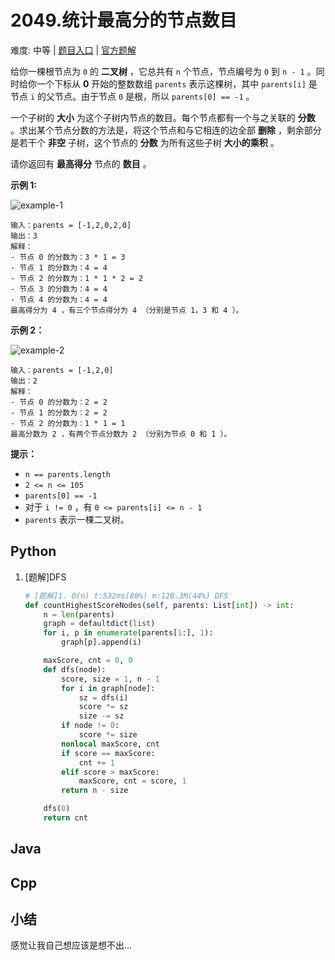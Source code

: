 # 2049.统计最高分的节点数目

难度: 中等 | [题目入口](https://leetcode-cn.com/problems/count-nodes-with-the-highest-score/solution/) | [官方题解](https://leetcode-cn.com/problems/count-nodes-with-the-highest-score/solution/tong-ji-zui-gao-fen-de-jie-dian-shu-mu-b-n810/)

给你一棵根节点为 `0` 的 **二叉树** ，它总共有 `n` 个节点，节点编号为 `0` 到 `n - 1` 。同时给你一个下标从 **0** 开始的整数数组 `parents` 表示这棵树，其中 `parents[i]` 是节点 `i` 的父节点。由于节点 `0` 是根，所以 `parents[0] == -1` 。

一个子树的 **大小** 为这个子树内节点的数目。每个节点都有一个与之关联的 **分数** 。求出某个节点分数的方法是，将这个节点和与它相连的边全部 **删除** ，剩余部分是若干个 **非空** 子树，这个节点的 **分数** 为所有这些子树 **大小的乘积** 。

请你返回有 **最高得分** 节点的 **数目** 。

 

**示例 1:**

![example-1](https://assets.leetcode.com/uploads/2021/10/03/example-1.png)

```
输入：parents = [-1,2,0,2,0]
输出：3
解释：
- 节点 0 的分数为：3 * 1 = 3
- 节点 1 的分数为：4 = 4
- 节点 2 的分数为：1 * 1 * 2 = 2
- 节点 3 的分数为：4 = 4
- 节点 4 的分数为：4 = 4
最高得分为 4 ，有三个节点得分为 4 （分别是节点 1，3 和 4 ）。
```

**示例 2：**

![example-2](https://assets.leetcode.com/uploads/2021/10/03/example-2.png)

```
输入：parents = [-1,2,0]
输出：2
解释：
- 节点 0 的分数为：2 = 2
- 节点 1 的分数为：2 = 2
- 节点 2 的分数为：1 * 1 = 1
最高分数为 2 ，有两个节点分数为 2 （分别为节点 0 和 1 ）。
```

 

**提示：**

- `n == parents.length`
- `2 <= n <= 105`
- `parents[0] == -1`
- 对于 `i != 0` ，有 `0 <= parents[i] <= n - 1`
- `parents` 表示一棵二叉树。

## Python

1. [题解]DFS

   ```python
   # [题解]1. O(n) t:532ms(80%) m:120.3M(44%) DFS
   def countHighestScoreNodes(self, parents: List[int]) -> int:
       n = len(parents)
       graph = defaultdict(list)
       for i, p in enumerate(parents[1:], 1):
           graph[p].append(i)
   
       maxScore, cnt = 0, 0
       def dfs(node):
           score, size = 1, n - 1
           for i in graph[node]:
               sz = dfs(i)
               score *= sz
               size -= sz
           if node != 0: 
               score *= size
           nonlocal maxScore, cnt
           if score == maxScore: 
               cnt += 1
           elif score > maxScore:
               maxScore, cnt = score, 1
           return n - size
   
       dfs(0)
       return cnt
   ```

   

## Java



## Cpp



## 小结

感觉让我自己想应该是想不出... 